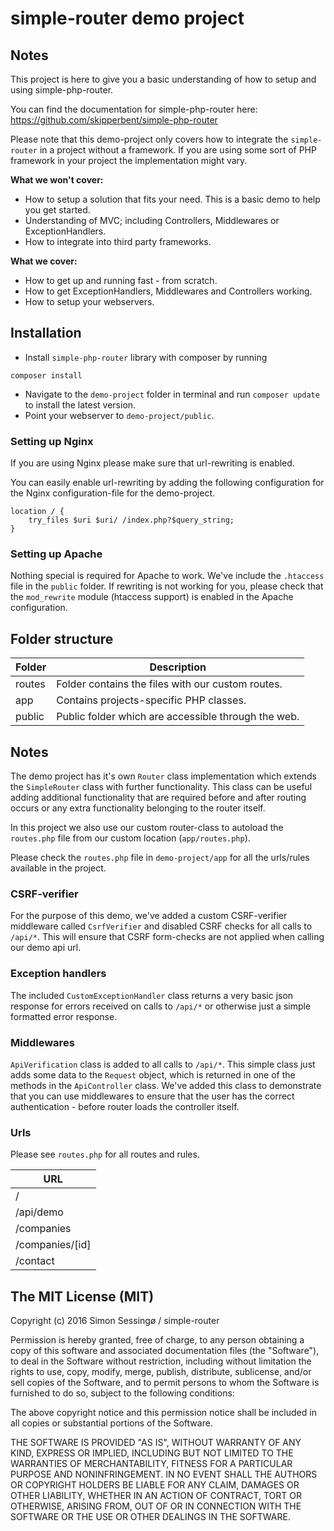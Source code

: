 # simple-router demo project

## Notes

This project is here to give you a basic understanding of how to setup and using simple-php-router.

You can find the documentation for simple-php-router here:
https://github.com/skipperbent/simple-php-router

Please note that this demo-project only covers how to integrate the `simple-router` in a project without a framework. If you are using some sort of PHP framework in your project the implementation might vary.

**What we won't cover:**

- How to setup a solution that fits your need. This is a basic demo to help you get started.
- Understanding of MVC; including Controllers, Middlewares or ExceptionHandlers.
- How to integrate into third party frameworks.

**What we cover:**

- How to get up and running fast - from scratch.
- How to get ExceptionHandlers, Middlewares and Controllers working.
- How to setup your webservers.

## Installation

- Install `simple-php-router` library with composer by running
```
composer install
```

- Navigate to the `demo-project` folder in terminal and run `composer update` to install the latest version.
- Point your webserver to `demo-project/public`.

### Setting up Nginx

If you are using Nginx please make sure that url-rewriting is enabled.

You can easily enable url-rewriting by adding the following configuration for the Nginx configuration-file for the demo-project.

```
location / {
    try_files $uri $uri/ /index.php?$query_string;
}
```

### Setting up Apache

Nothing special is required for Apache to work. We've include the `.htaccess` file in the `public` folder. If rewriting is not working for you, please check that the `mod_rewrite` module (htaccess support) is enabled in the Apache configuration.

## Folder structure

| Folder        | Description |
| ------------- |-------------|
| routes         |Folder contains the files with our custom routes.|
| app            |Contains projects-specific PHP classes.|
| public         |Public folder which are accessible through the web.|

## Notes

The demo project has it's own `Router` class implementation which extends the `SimpleRouter` class with further functionality.
This class can be useful adding additional functionality that are required before and after routing occurs or any extra functionality belonging to the router itself.

In this project we also use our custom router-class to autoload the `routes.php` file from our custom location (`app/routes.php`).

Please check the `routes.php` file in `demo-project/app` for all the urls/rules available in the project.

### CSRF-verifier

For the purpose of this demo, we've added a custom CSRF-verifier middleware called `CsrfVerifier` and disabled CSRF checks for all calls to `/api/*`. This will ensure that CSRF form-checks are not applied when calling our demo api url.

### Exception handlers

The included `CustomExceptionHandler` class returns a very basic json response for errors received on calls to `/api/*` or otherwise just a simple formatted error response.

### Middlewares

`ApiVerification` class is added to all calls to `/api/*`. This simple class just adds some data to the `Request` object, which is returned in one of the methods in the `ApiController` class. We've added this class to demonstrate that you can use middlewares to ensure that the user has the correct authentication - before router loads the controller itself.

### Urls

Please see `routes.php` for all routes and rules.

| URL        |
| ------------- |
| /             |
| /api/demo       |
| /companies       |
| /companies/[id]  |
| /contact         |

## The MIT License (MIT)

Copyright (c) 2016 Simon Sessingø / simple-router

Permission is hereby granted, free of charge, to any person obtaining a copy
of this software and associated documentation files (the "Software"), to deal
in the Software without restriction, including without limitation the rights
to use, copy, modify, merge, publish, distribute, sublicense, and/or sell
copies of the Software, and to permit persons to whom the Software is
furnished to do so, subject to the following conditions:

The above copyright notice and this permission notice shall be included in all
copies or substantial portions of the Software.

THE SOFTWARE IS PROVIDED "AS IS", WITHOUT WARRANTY OF ANY KIND, EXPRESS OR
IMPLIED, INCLUDING BUT NOT LIMITED TO THE WARRANTIES OF MERCHANTABILITY,
FITNESS FOR A PARTICULAR PURPOSE AND NONINFRINGEMENT. IN NO EVENT SHALL THE
AUTHORS OR COPYRIGHT HOLDERS BE LIABLE FOR ANY CLAIM, DAMAGES OR OTHER
LIABILITY, WHETHER IN AN ACTION OF CONTRACT, TORT OR OTHERWISE, ARISING FROM,
OUT OF OR IN CONNECTION WITH THE SOFTWARE OR THE USE OR OTHER DEALINGS IN THE
SOFTWARE.
